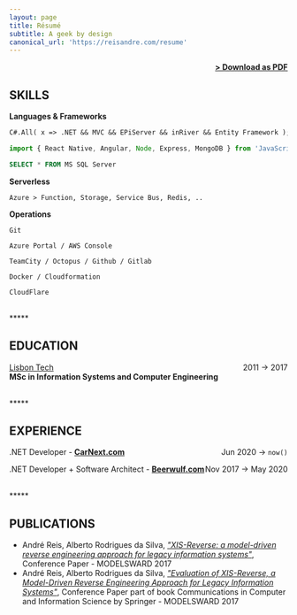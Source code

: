 ```yaml
---
layout: page
title: Résumé
subtitle: A geek by design
canonical_url: 'https://reisandre.com/resume'
---
```


<span style="float: right; "><a href="{{ '/assets/doc/Resume-AndreReis.pdf' | prepend: site.baseurl }}"><strong>> Download as PDF</strong></a> </span>
<br>

## SKILLS
**Languages & Frameworks**

```vb
C#.All( x => .NET && MVC && EPiServer && inRiver && Entity Framework );
```

```js
import { React Native, Angular, Node, Express, MongoDB } from 'JavaScript'
```

```SQL
SELECT * FROM MS SQL Server
```

**Serverless**

`Azure > Function, Storage, Service Bus, Redis, ..`

**Operations**

`Git`

`Azure Portal / AWS Console`

`TeamCity / Octopus / Github / Gitlab`

`Docker / Cloudformation`

`CloudFlare`

<!-- ### PROJECTS
**Title** - Description - Place <span style="float: right; ">Time span</span>  
Pellentesque euismod odio nec mollis rutrum. Nulla facilisi. In hac habitasse platea dictumst. Etiam facilisis velit velit, id dapibus lacus bibendum nec. Proin euismod tortor non nunc luctus, ut varius mauris tristique.  

**Title** - Description - Place <span style="float: right; ">Time span</span>  
Pellentesque euismod odio nec mollis rutrum. Nulla facilisi. In hac habitasse platea dictumst. Etiam facilisis velit velit, id dapibus lacus bibendum nec. Proin euismod tortor non nunc luctus, ut varius mauris tristique.  

**Title** - Description - Place <span style="float: right; ">Time span</span>  
Pellentesque euismod odio nec mollis rutrum. Nulla facilisi. In hac habitasse platea dictumst. Etiam facilisis velit velit, id dapibus lacus bibendum nec. Proin euismod tortor non nunc luctus, ut varius mauris tristique.   -->

<br>
<div class="about"><div class="about__devider">*****</div></div>

## EDUCATION

<a href="https://www.tecnico.ulisboa.pt">Lisbon Tech</a> <span style="float: right; ">2011 -> 2017</span>  
**MSc in Information Systems and Computer Engineering**  

<br>
<div class="about"><div class="about__devider">*****</div></div>

## EXPERIENCE

.NET Developer - <a href="https://carnext.com">**CarNext.com**</a> <span style="float: right; ">Jun 2020 -> `now()`</span>  

.NET Developer + Software Architect - <a href="https://beerwulf.com">**Beerwulf.com**</a> <span style="float: right; ">Nov 2017 -> May 2020</span>  

<br>
<div class="about"><div class="about__devider">*****</div></div>

## PUBLICATIONS

- André Reis, Alberto Rodrigues da Silva, <a href="http://isg.inesc-id.pt/alb/static/papers/2017/c139-ar-MODELSWARD_2017_76_CR.pdf">_"XIS-Reverse: a model-driven reverse engineering approach for legacy information systems"_</a>, Conference Paper - MODELSWARD 2017
- André Reis, Alberto Rodrigues da Silva, <a href="https://link.springer.com/chapter/10.1007/978-3-319-94764-8_2">_"Evaluation of XIS-Reverse, a Model-Driven Reverse Engineering Approach for Legacy Information Systems"_</a>, Conference Paper part of book Communications in Computer and Information Science by Springer - MODELSWARD 2017